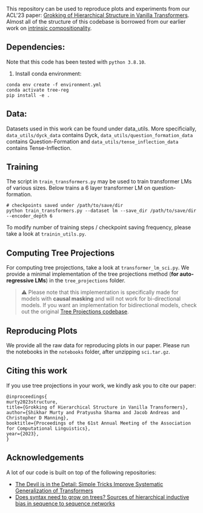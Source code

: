 This repository can be used to reproduce plots and experiments from our ACL'23 paper:
[Grokking of Hierarchical Structure in Vanilla Transformers](https://arxiv.org/abs/2305.18741). Almost all of the structure of this codebase is borrowed from our earlier work on [intrinsic compositionality](https://github.com/MurtyShikhar/TreeProjections).


## Dependencies:
Note that this code has been tested with `python 3.8.10`.
1. Install conda environment: 

```
conda env create -f environment.yml
conda activate tree-reg
pip install -e .
```

## Data:
Datasets used in this work can be found under data_utils. More specificially, `data_utils/dyck_data` contains Dyck, `data_utils/question_formation_data` contains Question-Formation and `data_utils/tense_inflection_data` contains Tense-Inflection.

## Training
The script in `train_transformers.py` may be used to train transformer LMs of various sizes. Below trains a 6 layer transformer LM on question-formation.
```
# checkpoints saved under /path/to/save/dir
python train_transformers.py --dataset lm --save_dir /path/to/save/dir --encoder_depth 6
```

To modify number of training steps / checkpoint saving frequency, please take a look at `trainin_utils.py`. 

## Computing Tree Projections
For computing tree projections, take a look at `transformer_lm_sci.py`. We provide a minimal implementation of the tree projections method (**for auto-regressive LMs**) in the `tree_projections` folder. 

> :warning: Please note that this implementation is specifically made for models with **causal masking** and will not work for bi-directional models. If you want an implementation for bidirectional models, check out the original [Tree Projections codebase](https://github.com/MurtyShikhar/TreeProjections).

## Reproducing Plots
We provide all the raw data for reproducing plots in our paper. Please run the notebooks in the `notebooks` folder, after unzipping `sci.tar.gz`.

## Citing this work
If you use tree projections in your work, we kindly ask you to cite our paper:
```
@inproceedings{
murty2023structure,
title={Grokking of Hierarchical Structure in Vanilla Transformers},
author={Shikhar Murty and Pratyusha Sharma and Jacob Andreas and Christopher D Manning},
booktitle={Proceedings of the 61st Annual Meeting of the Association for Computational Linguistics},
year={2023},
}
```


## Acknowledgements
A lot of our code is built on top of the following repositories:
- [The Devil is in the Detail: Simple Tricks Improve Systematic Generalization of Transformers](https://github.com/RobertCsordas/transformer_generalization)
- [Does syntax need to grow on trees? Sources of hierarchical inductive bias in sequence to sequence networks](https://github.com/tommccoy1/rnn-hierarchical-biases.git)

